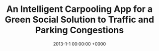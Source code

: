 ---
layout: project_single
image_path: img/publications/carpool_app/carpool_app.png
title: An Intelligent Carpooling App for a Green Social Solution to Traffic and Parking Congestions
conference: ITSC 2013
authors: Oussama Dakroub, Carl Michael Boukhater, Fayez Lahoud, Mariette Awad, Hassan Artail
date: 2013-1-1 00:00:00 +0000
pdf: http://dx.doi.org/10.1109/ITSC.2013.6728586
---